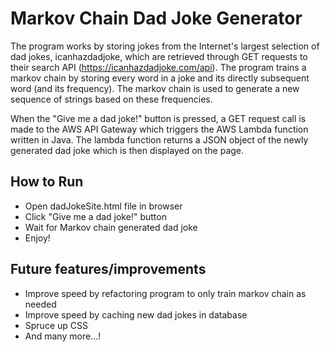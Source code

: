 # Markov Chain Dad Joke Generator

The program works by storing jokes from the Internet's largest selection of dad jokes, icanhazdadjoke, which are retrieved through GET requests to their search API (https://icanhazdadjoke.com/api). The program trains a markov chain by storing every word in a joke and its directly subsequent word (and its frequency). The markov chain is used to generate a new sequence of strings based on these frequencies.

When the "Give me a dad joke!" button is pressed, a GET request call is made to the AWS API Gateway which triggers the AWS Lambda function written in Java. The lambda function returns a JSON object of the newly generated dad joke which is then displayed on the page.

## How to Run

* Open dadJokeSite.html file in browser
* Click "Give me a dad joke!" button 
* Wait for Markov chain generated dad joke
* Enjoy!

## Future features/improvements

* Improve speed by refactoring program to only train markov chain as needed 
* Improve speed by caching new dad jokes in database
* Spruce up CSS
* And many more...!
	
